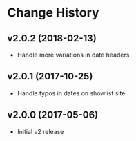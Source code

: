 # Change History

## v2.0.2 (2018-02-13)

* Handle more variations in date headers

## v2.0.1 (2017-10-25)

* Handle typos in dates on showlist site

## v2.0.0 (2017-05-06)

* Initial v2 release

